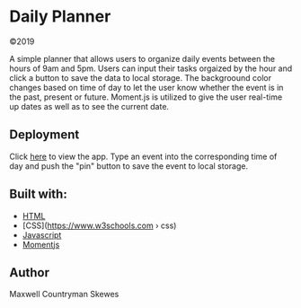 # Daily Planner
©2019

A simple planner that allows users to organize daily events between the hours of 9am and 5pm. Users can input their tasks orgaized by the hour and click a button to save the data to local storage. The backgroound  color changes based on time of day to let the user know whether the event is in the past, present or future. Moment.js is utilized to give the user real-time up dates as well as to see the current date.

## Deployment
Click [here](https://maxskewes.github.io/Homework05/) to view the app.
Type an event into the corresponding time of day and push the "pin" button to save the event to local storage.

## Built with:
* [HTML](https://html.com)
* [CSS](https://www.w3schools.com › css)
* [Javascript](https://www.javascript.com)
* [Momentjs](https://momentjs.com)

## Author
Maxwell Countryman Skewes



